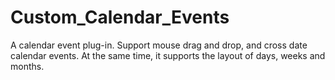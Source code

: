 # Custom_Calendar_Events
A calendar event plug-in.             Support mouse drag and drop, and cross date calendar events.            At the same time, it supports the layout of days, weeks and months.
